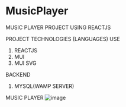 # MusicPlayer
MUSIC PLAYER PROJECT USING REACTJS

PROJECT TECHNOLOGIES (LANGUAGES) USE
1. REACTJS
2. MUI
3. MUI SVG

BACKEND
1. MYSQL(WAMP SERVER) 

MUSIC PLAYER
![image](https://user-images.githubusercontent.com/111139558/184530678-a10faecc-9fdd-4157-926e-716d66b47717.png)
